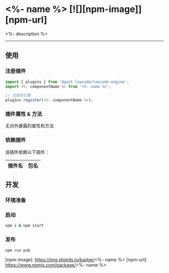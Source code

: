 # <%- name %> [![][npm-image]][npm-url]

<%- description %>

---

## 使用

### 注册插件
```jsx
import { plugins } from '@gant-lowcode/lowcode-engine';
import <%- componentName %> from '<%- name %>';

// 注册到引擎
plugins.register(<%- componentName %>);
```

### 插件属性 & 方法
无对外暴露的属性和方法

### 依赖插件
该插件依赖以下插件：

| 插件名 | 包名 |
| --- | --- |

## 开发
### 环境准备

### 启动
```sh
npm i & npm start
```

### 发布
```sh
npm run pub
```

[npm-image]: https://img.shields.io/badge/<%- name %>
[npm-url]: https://www.npmjs.com/package/<%- name %>

